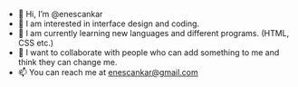 - 👋 Hi, I’m @enescankar
- 👀 I am interested in interface design and coding.
- 🌱 I am currently learning new languages and different programs. (HTML, CSS etc.)
- 🤝 I want to collaborate with people who can add something to me and think they can change me.
- 📫 You can reach me at enescankar@gmail.com
